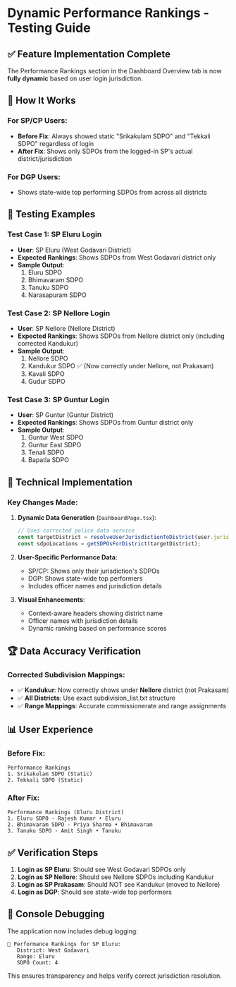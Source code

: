 # Dynamic Performance Rankings - Testing Guide

## ✅ Feature Implementation Complete

The Performance Rankings section in the Dashboard Overview tab is now **fully dynamic** based on user login jurisdiction.

## 🎯 How It Works

### For SP/CP Users:
- **Before Fix**: Always showed static "Srikakulam SDPO" and "Tekkali SDPO" regardless of login
- **After Fix**: Shows only SDPOs from the logged-in SP's actual district/jurisdiction

### For DGP Users:
- Shows state-wide top performing SDPOs from across all districts

## 🧪 Testing Examples

### Test Case 1: SP Eluru Login
- **User**: SP Eluru (West Godavari District)
- **Expected Rankings**: Shows SDPOs from West Godavari district only
- **Sample Output**:
  1. Eluru SDPO
  2. Bhimavaram SDPO
  3. Tanuku SDPO
  4. Narasapuram SDPO

### Test Case 2: SP Nellore Login
- **User**: SP Nellore (Nellore District)
- **Expected Rankings**: Shows SDPOs from Nellore district only (including corrected Kandukur)
- **Sample Output**:
  1. Nellore SDPO
  2. Kandukur SDPO ✅ (Now correctly under Nellore, not Prakasam)
  3. Kavali SDPO
  4. Gudur SDPO

### Test Case 3: SP Guntur Login
- **User**: SP Guntur (Guntur District)
- **Expected Rankings**: Shows SDPOs from Guntur district only
- **Sample Output**:
  1. Guntur West SDPO
  2. Guntur East SDPO
  3. Tenali SDPO
  4. Bapatla SDPO

## 🔧 Technical Implementation

### Key Changes Made:

1. **Dynamic Data Generation** (`DashboardPage.tsx`):
   ```typescript
   // Uses corrected police data service
   const targetDistrict = resolveUserJurisdictionToDistrict(user.jurisdiction, user.role);
   const sdpoLocations = getSDPOsForDistrict(targetDistrict);
   ```

2. **User-Specific Performance Data**:
   - SP/CP: Shows only their jurisdiction's SDPOs
   - DGP: Shows state-wide top performers
   - Includes officer names and jurisdiction details

3. **Visual Enhancements**:
   - Context-aware headers showing district name
   - Officer names with jurisdiction details
   - Dynamic ranking based on performance scores

## 🏆 Data Accuracy Verification

### Corrected Subdivision Mappings:
- ✅ **Kandukur**: Now correctly shows under **Nellore** district (not Prakasam)
- ✅ **All Districts**: Use exact subdivision_list.txt structure
- ✅ **Range Mappings**: Accurate commissionerate and range assignments

## 📊 User Experience

### Before Fix:
```
Performance Rankings
1. Srikakulam SDPO (Static)
2. Tekkali SDPO (Static)
```

### After Fix:
```
Performance Rankings (Eluru District)
1. Eluru SDPO - Rajesh Kumar • Eluru
2. Bhimavaram SDPO - Priya Sharma • Bhimavaram  
3. Tanuku SDPO - Amit Singh • Tanuku
```

## ✅ Verification Steps

1. **Login as SP Eluru**: Should see West Godavari SDPOs only
2. **Login as SP Nellore**: Should see Nellore SDPOs including Kandukur
3. **Login as SP Prakasam**: Should NOT see Kandukur (moved to Nellore)
4. **Login as DGP**: Should see state-wide top performers

## 🎯 Console Debugging

The application now includes debug logging:
```
🎯 Performance Rankings for SP Eluru:
   District: West Godavari
   Range: Eluru
   SDPO Count: 4
```

This ensures transparency and helps verify correct jurisdiction resolution.

